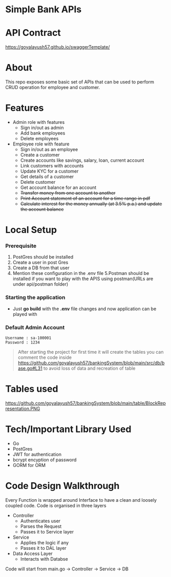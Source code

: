# Simple Bank APIs

# API Contract 
https://goyalayush57.github.io/swaggerTemplate/

# About
This repo exposes some basic set of APIs that can be used to perform CRUD operation for employee and customer.

# Features
- Admin role with features
    - Sign in/out as admin
    - Add bank employees
    - Delete employees
- Employee role with feature
    - Sign in/out as an employee
    - Create a customer
    - Create accounts like savings, salary, loan, current account
    - Link customers with accounts
    - Update KYC for a customer
    - Get details of a customer
    - Delete customer
    - Get account balance for an account
    - ~~Transfer money from one account to another~~
    - ~~Print Account statement of an account for a time range in pdf~~
    - ~~Calculate interest for the money annually (at 3.5% p.a.) and update the account balance~~

# Local Setup
### Prerequisite
1. PostGres should be installed
2. Create a user in post Gres
3. Create a DB from that user
4. Mention these configuration in the .env file
5.Postman should be installed if you want to play with the APIS using postman(URLs are under api/postman folder)

### Starting the application
- Just **go build** with the **.env** file changes and now application can be played with

### Default Admin Account
    Username : sa-100001
    Password : 1234

>After starting the project for first time it will create the tables
>you can comment the code inside https://github.com/goyalayush57/bankingSystem/blob/main/src/db/base.go#L31
>to avoid loss of data and recreation of table

# Tables used

https://github.com/goyalayush57/bankingSystem/blob/main/table/BlockRepresentation.PNG

# Tech/Important Library Used
- Go
- PostGres
- JWT for authentication
- bcrypt encyption of password
- GORM for ORM

# Code Design Walkthrough
Every Function is wrapped around Interface to have a clean and loosely coupled code.
Code is organised in three layers
- Controller
    - Authenticates user
    - Parses the Request
    - Passes it to Service layer
- Service
    - Applies the logic if any
    - Passes it to DAL layer
- Data Access Layer
    - Interacts with Databse

Code will start from main.go -> Controller -> Service -> DB
